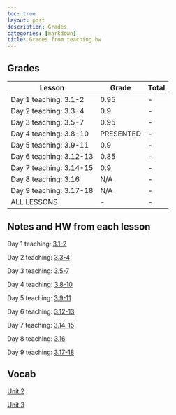 ```yaml
---
toc: true
layout: post
description: Grades
categories: [markdown]
title: Grades from teaching hw
---
```



## Grades

| Lesson | Grade | Total
|-|-|-|
|Day 1 teaching: 3.1-2| 0.95 |-|
|Day 2 teaching: 3.3-4| 0.9 |-|
|Day 3 teaching: 3.5-7| 0.95 |-|
|Day 4 teaching: 3.8-10| PRESENTED |-|
|Day 5 teaching: 3.9-11| 0.9 |-|
|Day 6 teaching: 3.12-13| 0.85 |-|
|Day 7 teaching: 3.14-15| 0.9 |-|
|Day 8 teaching: 3.16| N/A |-|
|Day 9 teaching: 3.17-18| N/A |-|
|ALL LESSONS| - |-|

## Notes and HW from each lesson

Day 1 teaching: [3.1-2](https://kalanicabralomana.github.io/Fastpages/markdown/final/2022/11/28/week-14-monday.html)

Day 2 teaching: [3.3-4](https://kalanicabralomana.github.io/Fastpages/jupyter/lesson2)

Day 3 teaching: [3.5-7](https://kalanicabralomana.github.io/Fastpages/jupyter/code/week%200/2022/12/06/day3hw.html)

Day 4 teaching: [3.8-10](https://toby-leeder.github.io/CSPFastpages/lesson4)

Day 5 teaching: [3.9-11](https://kalanicabralomana.github.io/Fastpages/2022/12/09/day5hw.html)

Day 6 teaching: [3.12-13](https://kalanicabralomana.github.io/Fastpages/lessons/2022/12/08/day_6teaching.html)

Day 7 teaching: [3.14-15](https://kalanicabralomana.github.io/Fastpages/jupyter/libraries)

Day 8 teaching: [3.16](https://kalanicabralomana.github.io/Fastpages/code/2022/12/15/3.16hw.html)

Day 9 teaching: [3.17-18](https://kalanicabralomana.github.io/Fastpages/lesson)

## Vocab

[Unit 2](https://kalanicabralomana.github.io/Fastpages/markdown/2022/12/09/vocab.html)

[Unit 3](https://kalanicabralomana.github.io/Fastpages/markdown/2022/12/15/vocab2.html)